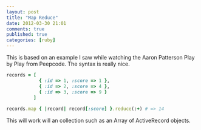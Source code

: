 ```yaml
---
layout: post
title: "Map Reduce"
date: 2012-03-30 21:01
comments: true
published: true
categories: [ruby]
---
```


This is based on an example I saw while watching the Aaron Patterson Play by Play from Peepcode. The syntax is really nice.

```ruby
records = [ 
            { :id => 1, :score => 1 }, 
            { :id => 2, :score => 4 }, 
            { :id => 3, :score => 9 } 
          ]
 
records.map { |record| record[:score] }.reduce(:+) # => 14
```

This will work will an collection such as an Array of ActiveRecord objects.
